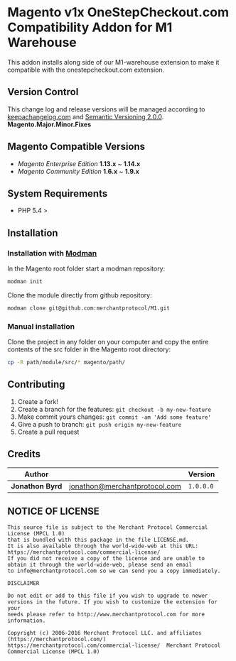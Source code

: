 # Magento v1x OneStepCheckout.com Compatibility Addon for M1 Warehouse 

This addon installs along side of our M1-warehouse extension to make it compatible with the onestepcheckout.com extension.

## Version Control

This change log and release versions will be managed according to [keepachangelog.com](http://keepachangelog.com/) and [Semantic Versioning 2.0.0](http://semver.org/).  **Magento.Major.Minor.Fixes**

## Magento Compatible Versions

* *Magento Enterprise Edition* **1.13.x** ~ **1.14.x**
* *Magento Community Edition* **1.6.x** ~ **1.9.x**

## System Requirements

* PHP 5.4 >

## Installation

### Installation with [Modman](https://github.com/colinmollenhour/modman)

In the Magento root folder start a modman repository:

```bash
modman init
```

Clone the module directly from github repository:

```bash
modman clone git@github.com:merchantprotocol/M1.git
```

### Manual installation

Clone the project in any folder on your computer and copy the entire contents of the src folder in the Magento root directory:

```bash
cp -R path/module/src/* magento/path/
```

## Contributing

1. Create a fork!
2. Create a branch for the features: `git checkout -b my-new-feature`
3. Make commit yours changes: `git commit -am 'Add some feature'`
4. Give a push to branch: `git push origin my-new-feature`
5. Create a pull request

## Credits

Author||Version
--- | --- | ---
**Jonathon Byrd** | jonathon@merchantprotocol.com | `1.0.0.0`

## NOTICE OF LICENSE

	This source file is subject to the Merchant Protocol Commercial License (MPCL 1.0)
	that is bundled with this package in the file LICENSE.md.
	It is also available through the world-wide-web at this URL:
	https://merchantprotocol.com/commercial-license/
	If you did not receive a copy of the license and are unable to
	obtain it through the world-wide-web, please send an email
	to info@merchantprotocol.com so we can send you a copy immediately.
        
	DISCLAIMER
        
	Do not edit or add to this file if you wish to upgrade to newer
	versions in the future. If you wish to customize the extension for your
	needs please refer to http://www.merchantprotocol.com for more information.
	
	Copyright (c) 2006-2016 Merchant Protocol LLC. and affiliates (https://merchantprotocol.com/)
	https://merchantprotocol.com/commercial-license/  Merchant Protocol Commercial License (MPCL 1.0)
	

